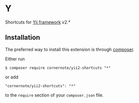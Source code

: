 # Y

Shortcuts for [Yii framework](http://www.yiiframework.com) v2.*


## Installation

The preferred way to install this extension is through [composer](http://getcomposer.org/download/).

Either run

```
$ composer require cornernote/yii2-shortcuts "*"
```

or add

```
"cornernote/yii2-shortcuts": "*"
```

to the `require` section of your `composer.json` file.

